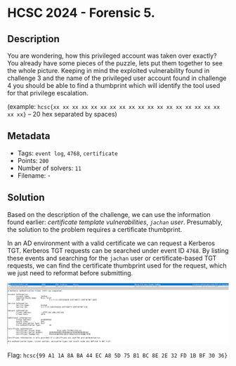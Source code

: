 # HCSC 2024 - Forensic 5.

## Description

You are wondering, how this privileged account was taken over exactly? You already have some pieces of the puzzle, lets put them together to see the whole picture. Keeping in mind the exploited vulnerability found in challenge 3 and the name of the privileged user account found in challenge 4 you should be able to find a thumbprint which will identify the tool used for that privilege escalation.

(example: `hcsc{xx xx xx xx xx xx xx xx xx xx xx xx xx xx xx xx xx xx xx xx}` – 20 hex separated by spaces)

## Metadata

- Tags: `event log`, `4768`, `certificate`
- Points: `200`
- Number of solvers: `11`
- Filename: -

## Solution

Based on the description of the challenge, we can use the information found earlier: *certificate template vulnerabilities*, *`jachan` user*. Presumably, the solution to the problem requires a certificate thumbprint.

In an AD environment with a valid certificate we can request a Kerberos TGT. Kerberos TGT requests can be searched under event ID `4768`. By listing these events and searching for the `jachan` user or certificate-based TGT requests, we can find the certificate thumbprint used for the request, which we just need to reformat before submitting.

![Certificate thumbprintctf/2024/hcsc/defense/media/vulnerable-certificate-template.png](media/event-log-thumbprint.png)

Flag: `hcsc{99 A1 1A 8A BA 44 EC A8 5D 75 B1 BC 8E 2E 32 FD 1B BF 30 36}`